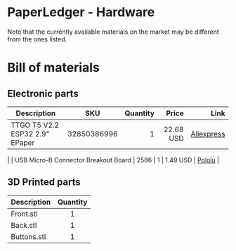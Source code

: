 # PaperLedger - Hardware

Note that the currently available materials on the market may be different from the ones listed.

# Bill of materials

## Electronic parts

| Description        | SKU           | Quantity  | Price  |  Link  |
| ------------- |:-------------:| -----:| -----:| -----:|
| TTGO T5 V2.2 ESP32 2.9" EPaper     | 32850386996 | 1 | 22.68 USD | [Aliexpress](https://www.aliexpress.com/item/TTGO-T5-V2-2-ESP32-2-9-EPaper-Plus-Module-e-Ink-Speakers/32850386996.html?spm=2114.search0104.3.1.7005719eMwwjlz&ws_ab_test=searchweb0_0,searchweb201602_6_10065_10068_10130_10547_319_317_10548_10696_453_10084_454_10083_10618_10307_537_536_10131_10132_10902_10133_10059_10884_10887_321_322_10103,searchweb201603_51,ppcSwitch_0&algo_expid=27d31c4f-6f7f-46df-963b-0b2262c63b45-0&algo_pvid=27d31c4f-6f7f-46df-963b-0b2262c63b45&transAbTest=ae803_4)
 |
| USB Micro-B Connector Breakout Board      | 2586      |   1 | 1.49 USD | [Pololu](https://www.pololu.com/product/2586) |

## 3D Printed parts

| Description | Quantity |
| ------------- |:-------------:| 
| Front.stl     | 1 |
| Back.stl     | 1 |
| Buttons.stl     | 1 |

